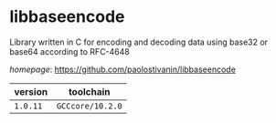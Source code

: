 # libbaseencode

Library written in C for encoding and decoding  data using base32 or base64 according to RFC-4648

*homepage*: <https://github.com/paolostivanin/libbaseencode>

version | toolchain
--------|----------
``1.0.11`` | ``GCCcore/10.2.0``
